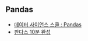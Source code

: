 ## Pandas 

+ [데이터 사이언스 스쿨 : Pandas](https://datascienceschool.net/view-notebook/ee0a5679dd574b94b55193690992f850/)
+ [판다스 10분 완성](https://dataitgirls2.github.io/10minutes2pandas/)
